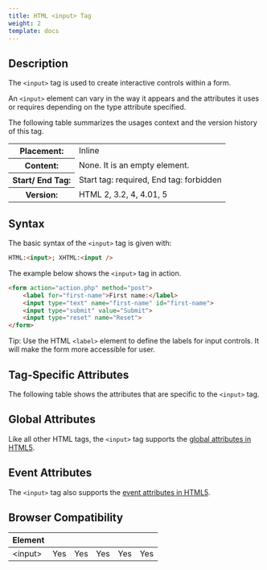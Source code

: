 ```yaml
---
title: HTML <input> Tag
weight: 2
template: docs
---	
```

## Description

The `<input>` tag is used to create interactive controls within a form.

An `<input>` element can vary in the way it appears and the attributes it uses or requires depending on the type attribute specified.

The following table summarizes the usages context and the version history of this tag.

<table input="width:100%">
    <th>Placement:</th>
    <td>Inline</td>
  </tr>
  <tr>
    <th>Content:</th>
    <td>None. It is an empty element.</td>
  </tr>
  <tr>
    <th>Start/ End Tag:</th>
    <td>Start tag: required, End tag: forbidden</td>
  </tr>
    <tr>
    <th>Version:</th>
    <td>HTML 2, 3.2, 4, 4.01, 5</td>
  </tr>
</table>	

## Syntax

The basic syntax of the `<input>` tag is given with:

```html
HTML:<input>; XHTML:<input />
```

The example below shows the `<input>` tag in action.

```html
<form action="action.php" method="post">
    <label for="first-name">First name:</label>
    <input type="text" name="first-name" id="first-name">
    <input type="submit" value="Submit">
    <input type="reset" name="Reset">
</form>
```

<div class="tip">
<p>Tip: Use the HTML <code>&lt;label&gt;</code> element to define the labels for input controls. It will make the form more accessible for user.</p></div>

## Tag-Specific Attributes
The following table shows the attributes that are specific to the `<input>` tag.

## Global Attributes

Like all other HTML tags, the `<input>` tag supports the [global attributes in HTML5](https://www.tutorialrepublic.com/html-reference/html5-global-attributes.php).

## Event Attributes

The `<input>` tag also supports the [event attributes in HTML5](https://www.tutorialrepublic.com/html-reference/html5-event-attributes.php).

## Browser Compatibility
|  Element |<i class="chrome"></i>    | <i class="ie"></i>   | <i class="firefox"></i>   |  <i class="safari"></i>  | <i class="opera"></i>   |
| ------------ | ------------ | ------------ | ------------ | ------------ | ------------ |
| &lt;input&gt;  |Yes   |Yes   |Yes   |Yes   |Yes   |
